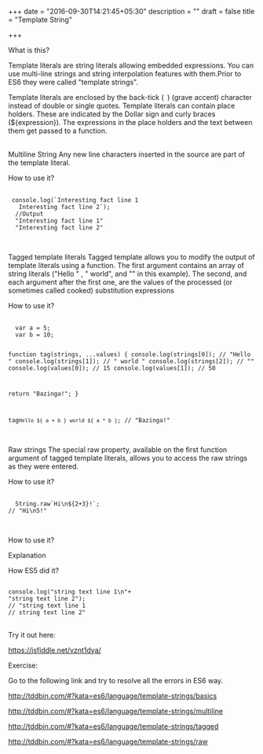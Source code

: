 +++
date = "2016-09-30T14:21:45+05:30"
description = ""
draft = false
title = "Template String"

+++

<link rel="stylesheet" href="//cdnjs.cloudflare.com/ajax/libs/highlight.js/9.6.0/styles/androidstudio.min.css">
<script src="//cdnjs.cloudflare.com/ajax/libs/highlight.js/9.6.0/highlight.min.js"></script>
<script>hljs.initHighlightingOnLoad();</script>

<p class='custom-heading'>What is this?</p>
  Template literals are string literals allowing embedded expressions. You can use multi-line strings and string interpolation features with them.Prior to ES6 they were called "template strings".

 Template literals are enclosed by the back-tick (` `) (grave accent) character instead of double or single quotes. Template literals can contain place holders. These are indicated by the Dollar sign and curly braces (${expression}). The expressions in the place holders and the text between them get passed to a function.

 </br>
 <highlight>Multiline String </highlight>
 Any new line characters inserted in the source are part of the template literal.
 <p class='custom-heading'>How to use it?</p>
 <pre>
 <code class="language-javascript">
 console.log(`Interesting fact line 1
   Interesting fact line 2`);
  //Output
  "Interesting fact line 1"
  "Interesting fact line 2"
  </code>
 </pre>
 <highlight>Tagged template literals</highlight>
  Tagged template allows you to modify the output of template literals using a function. The first argument contains an array of string literals ("Hello " , " world", and "" in this example). The second, and each argument after the first one, are the values of the processed (or sometimes called cooked) substitution expressions
  <p class='custom-heading'>How to use it?</p>
  <pre>
  <code class="language-javascript">
  var a = 5;
  var b = 10;

  function tag(strings, ...values) {
  console.log(strings[0]); // "Hello "
  console.log(strings[1]); // " world "
  console.log(strings[2]); // ""
  console.log(values[0]);  // 15
  console.log(values[1]);  // 50

  return "Bazinga!";
}

tag`Hello ${ a + b } world ${ a * b }`;
// "Bazinga!"
  </code>
  </pre>
  <highlight>Raw strings</highlight>
  The special raw property, available on the first function argument of tagged template literals, allows you to access the raw strings as they were entered.
  <p class='custom-heading'>How to use it?</p>
  <pre>
  <code class="language-javascript">
  String.raw`Hi\n${2+3}!`;
// "Hi\n5!"
  </code>
  </pre>
 <p class='custom-heading'>How to use it?</p>

<p class='custom-heading'>Explanation</p>

<p class='custom-heading'>How ES5 did it?</p>
<pre>
<code class="language-javascript">
console.log("string text line 1\n"+
"string text line 2");
// "string text line 1
// string text line 2"
</code>
</pre>


<p class='custom-heading'>Try it out here:</p>

https://jsfiddle.net/vznt1dya/

<p class='custom-heading'>Exercise:</p>
Go to the following link and try to resolve all the errors in ES6 way.

http://tddbin.com/#?kata=es6/language/template-strings/basics

http://tddbin.com/#?kata=es6/language/template-strings/multiline

http://tddbin.com/#?kata=es6/language/template-strings/tagged

http://tddbin.com/#?kata=es6/language/template-strings/raw
